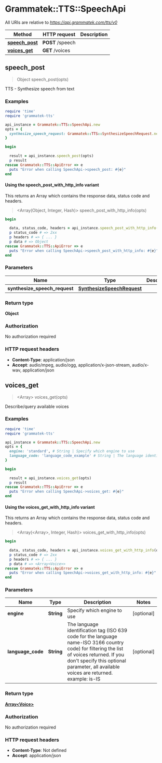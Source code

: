 # Grammatek::TTS::SpeechApi

All URIs are relative to *https://api.grammatek.com/tts/v0*

| Method | HTTP request | Description |
| ------ | ------------ | ----------- |
| [**speech_post**](SpeechApi.md#speech_post) | **POST** /speech |  |
| [**voices_get**](SpeechApi.md#voices_get) | **GET** /voices |  |


## speech_post

> Object speech_post(opts)



TTS - Synthesize speech from text

### Examples

```ruby
require 'time'
require 'grammatek-tts'

api_instance = Grammatek::TTS::SpeechApi.new
opts = {
  synthesize_speech_request: Grammatek::TTS::SynthesizeSpeechRequest.new({output_format: 'json', text: 'Halló! Ég er gervimaður.', voice_id: 'Alfur'}) # SynthesizeSpeechRequest | 
}

begin
  
  result = api_instance.speech_post(opts)
  p result
rescue Grammatek::TTS::ApiError => e
  puts "Error when calling SpeechApi->speech_post: #{e}"
end
```

#### Using the speech_post_with_http_info variant

This returns an Array which contains the response data, status code and headers.

> <Array(Object, Integer, Hash)> speech_post_with_http_info(opts)

```ruby
begin
  
  data, status_code, headers = api_instance.speech_post_with_http_info(opts)
  p status_code # => 2xx
  p headers # => { ... }
  p data # => Object
rescue Grammatek::TTS::ApiError => e
  puts "Error when calling SpeechApi->speech_post_with_http_info: #{e}"
end
```

### Parameters

| Name | Type | Description | Notes |
| ---- | ---- | ----------- | ----- |
| **synthesize_speech_request** | [**SynthesizeSpeechRequest**](SynthesizeSpeechRequest.md) |  | [optional] |

### Return type

**Object**

### Authorization

No authorization required

### HTTP request headers

- **Content-Type**: application/json
- **Accept**: audio/mpeg, audio/ogg, application/x-json-stream, audio/x-wav, application/json


## voices_get

> <Array<Voice>> voices_get(opts)



Describe/query available voices

### Examples

```ruby
require 'time'
require 'grammatek-tts'

api_instance = Grammatek::TTS::SpeechApi.new
opts = {
  engine: 'standard', # String | Specify which engine to use
  language_code: 'language_code_example' # String | The language identification tag (ISO 639 code for the language name-ISO 3166 country code) for filtering the list of voices returned. If you don't specify this optional parameter, all available voices are returned.  example: is-IS
}

begin
  
  result = api_instance.voices_get(opts)
  p result
rescue Grammatek::TTS::ApiError => e
  puts "Error when calling SpeechApi->voices_get: #{e}"
end
```

#### Using the voices_get_with_http_info variant

This returns an Array which contains the response data, status code and headers.

> <Array(<Array<Voice>>, Integer, Hash)> voices_get_with_http_info(opts)

```ruby
begin
  
  data, status_code, headers = api_instance.voices_get_with_http_info(opts)
  p status_code # => 2xx
  p headers # => { ... }
  p data # => <Array<Voice>>
rescue Grammatek::TTS::ApiError => e
  puts "Error when calling SpeechApi->voices_get_with_http_info: #{e}"
end
```

### Parameters

| Name | Type | Description | Notes |
| ---- | ---- | ----------- | ----- |
| **engine** | **String** | Specify which engine to use | [optional] |
| **language_code** | **String** | The language identification tag (ISO 639 code for the language name-ISO 3166 country code) for filtering the list of voices returned. If you don&#39;t specify this optional parameter, all available voices are returned.  example: is-IS | [optional] |

### Return type

[**Array&lt;Voice&gt;**](Voice.md)

### Authorization

No authorization required

### HTTP request headers

- **Content-Type**: Not defined
- **Accept**: application/json

